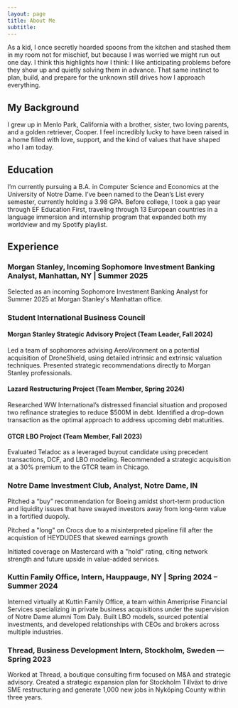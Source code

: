 ```yaml
---
layout: page
title: About Me
subtitle: 
---
```



As a kid, I once secretly hoarded spoons from the kitchen and stashed them in my room not for mischief, but because I was worried we might run out one day. I think this highlights how I think: I like anticipating problems before they show up and quietly solving them in advance. That same instinct to plan, build, and prepare for the unknown still drives how I approach everything.

## My Background

I grew up in Menlo Park, California with a brother, sister, two loving parents, and a golden retriever, Cooper. I  feel incredibly lucky to have been raised in a home filled with love, support, and the kind of values that have shaped who I am today.

## Education

I’m currently pursuing a B.A. in Computer Science and Economics at the University of Notre Dame. I’ve been named to the Dean’s List every semester, currently holding a 3.98 GPA. Before college, I took a gap year through EF Education First, traveling through 13 European countries in a language immersion and internship program that expanded both my worldview and my Spotify playlist.

## Experience

### Morgan Stanley, Incoming Sophomore Investment Banking Analyst, Manhattan, NY | Summer 2025

Selected as an incoming Sophomore Investment Banking Analyst for Summer 2025 at Morgan Stanley's Manhattan office.

### Student International Business Council

#### Morgan Stanley Strategic Advisory Project (Team Leader, Fall 2024)

Led a team of sophomores advising AeroVironment on a potential acquisition of DroneShield, using detailed intrinsic and extrinsic valuation techniques. Presented strategic recommendations directly to Morgan Stanley professionals.

#### Lazard Restructuring Project (Team Member, Spring 2024)

Researched WW International’s distressed financial situation and proposed two refinance strategies to reduce $500M in debt. Identified a drop-down transaction as the optimal approach to address upcoming debt maturities.

#### GTCR LBO Project (Team Member, Fall 2023)

Evaluated Teladoc as a leveraged buyout candidate using precedent transactions, DCF, and LBO modeling. Recommended a strategic acquisition at a 30% premium to the GTCR team in Chicago.

### Notre Dame Investment Club, Analyst, Notre Dame, IN

Pitched a “buy” recommendation for Boeing amidst short-term production and liquidity issues that have swayed investors away from long-term value in a fortified duopoly.

Pitched a "long" on Crocs due to a misinterpreted pipeline fill after the acquistion of HEYDUDES that skewed earnings growth

Initiated coverage on Mastercard with a "hold" rating, citing network strength and future upside in value-added services.

### Kuttin Family Office, Intern, Hauppauge, NY | Spring 2024 – Summer 2024

Interned virtually at Kuttin Family Office, a team within Ameriprise Financial Services specializing in private business acquisitions under the supervision of Notre Dame alumni Tom Daly. Built LBO models, sourced potential investments, and developed relationships with CEOs and brokers across multiple industries.

### Thread, Business Development Intern, Stockholm, Sweden — Spring 2023

Worked at Thread, a boutique consulting firm focused on M&A and strategic advisory. Created a strategic expansion plan for Stockholm Tillväxt to drive SME restructuring and generate 1,000 new jobs in Nyköping County within three years.